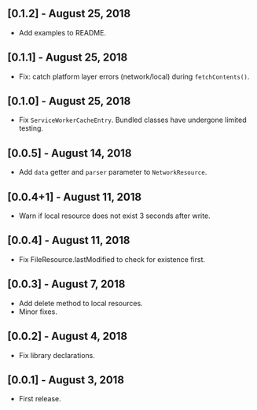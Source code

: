 ## [0.1.2] - August 25, 2018

* Add examples to README.

## [0.1.1] - August 25, 2018

* Fix: catch platform layer errors (network/local) during `fetchContents()`.

## [0.1.0] - August 25, 2018

* Fix `ServiceWorkerCacheEntry`. Bundled classes have undergone limited testing.

## [0.0.5] - August 14, 2018

* Add `data` getter and `parser` parameter to `NetworkResource`.

## [0.0.4+1] - August 11, 2018

* Warn if local resource does not exist 3 seconds after write.

## [0.0.4] - August 11, 2018

* Fix FileResource.lastModified to check for existence first.

## [0.0.3] - August 7, 2018

* Add delete method to local resources.
* Minor fixes.

## [0.0.2] - August 4, 2018

* Fix library declarations.

## [0.0.1] - August 3, 2018

* First release.
